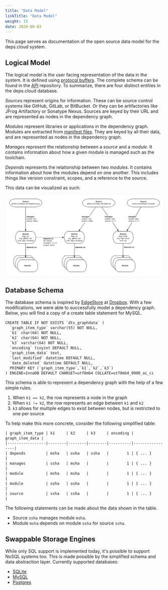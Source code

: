 ```yaml
---
title: "Data Model"
linkTitle: "Data Model"
weight: 15
date: 2020-06-03
---
```


This page serves as documentation of the open source data model for the deps.cloud system.

## Logical Model

The logical model is the user facing representation of the data in the system.
It is defined using [protocol buffers](https://developers.google.com/protocol-buffers/).
The complete schema can be found in the [API](https://github.com/deps-cloud/api) repository.
To summarize, there are four distinct entities in the deps.cloud database.

*Sources* represent origins for information.
These can be source control systems like GitHub, GitLab, or BitBucket.
Or they can be artifactories like JFrog Artifactory or Sonatype Nexus.
Sources are keyed by their URL and are represented as nodes in the dependency graph.

*Modules* represent libraries or applications in the dependency graph.
Modules are extracted from [manifest files](/docs/manifests/).
They are keyed by all their data, and are represented as nodes in the dependency graph.

*Manages* represent the relationship between a *source* and a *module*.
It contains information about how a given module is managed such as the toolchain.

*Depends* represents the relationship between two *modules*.
It contains information about how the modules depend on one another.
This includes things like version constraint, scopes, and a reference to the source.

This data can be visualized as such:

![data-model](/images/data-model.png)

## Database Schema

The database schema is inspired by [EdgeStore](https://youtu.be/VZ-zJEWi-Vo?t=588) at [Dropbox](https://dropbox.tech/infrastructure/reintroducing-edgestore).
With a few modifications, we were able to successfully model a dependency graph.
Below, you will find a copy of a create table statement for MySQL. 

```mysql
CREATE TABLE IF NOT EXISTS `dts_graphdata` (
  `graph_item_type` varchar(55) NOT NULL,
  `k1` char(64) NOT NULL,
  `k2` char(64) NOT NULL,
  `k3` varchar(64) NOT NULL,
  `encoding` tinyint DEFAULT NULL,
  `graph_item_data` text,
  `last_modified` datetime DEFAULT NULL,
  `date_deleted` datetime DEFAULT NULL,
  PRIMARY KEY (`graph_item_type`,`k1`,`k2`,`k3`)
) ENGINE=InnoDB DEFAULT CHARSET=utf8mb4 COLLATE=utf8mb4_0900_ai_ci
```

This schema is able to represent a dependency graph with the help of a few simple rules.

1. When `k1 == k2`, the row represents a node in the graph
2. When `k1 != k2`, the row represents an edge between `k1` and `k2`
3. `k3` allows for multiple edges to exist between nodes, but is restricted to one per source

To help make this more concrete, consider the following simplified table: 

```
| graph_item_type | k1     | k2     | k3     | encoding | graph_item_data |
|-----------------|--------|--------|--------|----------|-----------------|
| depends         | msha   | osha   | ssha   |        1 | { ... }         |
| manages         | ssha   | msha   |        |        1 | { ... }         |
| module          | msha   | msha   |        |        1 | { ... }         |
| module          | osha   | osha   |        |        1 | { ... }         |
| source          | ssha   | ssha   |        |        1 | { ... }         |
```

The following statements can be made about the data shown in the table.

* Source `ssha` manages module `msha`.
* Module `msha` depends on module `osha` for source `ssha`.

## Swappable Storage Engines

While only SQL support is implemented today, it's possible to support NoSQL systems too.
This is made possible by the simplified schema and data abstraction layer.
Currently supported databases:

* [SQLite](https://www.sqlite.org/)
* [MySQL](https://www.mysql.com/)
* [Postgres](https://postgresql.org/)
